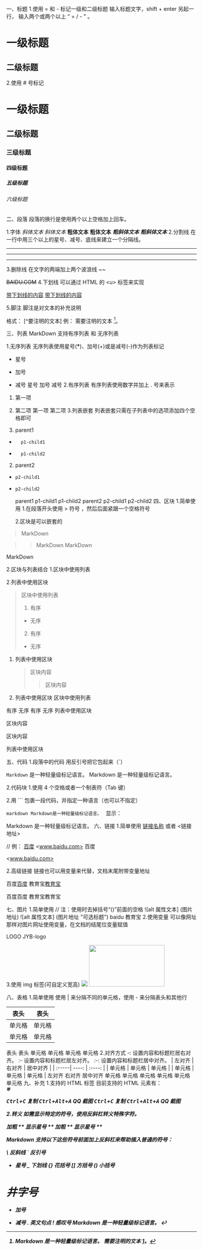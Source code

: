 一、标题 1.使用 = 和 - 标记一级和二级标题
输入标题文字，shift + enter 另起一行， 输入两个或两个以上 “ = / - ” 。

# 一级标题

## 二级标题

2.使用 # 号标记

# 一级标题

## 二级标题

### 三级标题

#### 四级标题

##### 五级标题

###### 六级标题

二、段落
段落的换行是使用两个以上空格加上回车。

1.字体
_斜体文本_
_斜体文本_
**粗体文本**
**粗体文本**
**_粗斜体文本_**
**_粗斜体文本_** 2.分割线
在一行中用三个以上的星号、减号、底线来建立一个分隔线。

---

---

---

3.删除线
在文字的两端加上两个波浪线 ~~

~~BAIDU.COM~~ 4.下划线
可以通过 HTML 的 \<u\> 标签来实现

<u>带下划线的内容</u>
<u>带下划线的内容</u>

5.脚注
脚注是对文本的补充说明

格式： [^要注明的文本]
例：
需要注明的文本 [^markdown]。
[^markdown]:Markdown 是一种轻量级标记语言。
需要注明的文本 [1]。

三、列表
MarkDown 支持有序列表 和 无序列表

1.无序列表
无序列表使用星号(**\***)、加号(+)或是减号(-)作为列表标记

- 星号

* 加号

- 减号
  星号
  加号
  减号 2.有序列表
  有序列表使用数字并加上 . 号来表示

1. 第一项
2. 第二项
   第一项
   第二项 3.列表嵌套
   列表嵌套只需在子列表中的选项添加四个空格即可

3. parent1

-       p1-child1
-       p1-child2

2. parent2

-     p2-child1
-     p2-child2

  parent1
  p1-child1
  p1-child2
  parent2
  p2-child1
  p2-child2
  四、区块 1.简单使用 1.在段落开头使用 > 符号 ，然后后面紧跟一个空格符号

  2.区块是可以嵌套的

> MarkDown

> > MarkDown
> > MarkDown

MarkDown

2.区块与列表结合 1.区块中使用列表

2.列表中使用区块

> 区块中使用列表
>
> 1. 有序
>
> - 无序
>
> 2. 有序
>
> - 无序

1. 列表中使用区块
   > 区块内容
   >
   > > 区块内容
2. 列表中使用区块
   区块中使用列表

有序
无序
有序
无序
列表中使用区块

区块内容

区块内容

列表中使用区块

五、代码 1.段落中的代码
用反引号把它包起来（`）

`Markdown` 是一种轻量级标记语言。
Markdown 是一种轻量级标记语言。

2.代码块 1.使用 4 个空格或者一个制表符（Tab 键）

2.用 ``` 包裹一段代码，并指定一种语言（也可以不指定）

​`markdown Markdown是一种轻量级标记语言。 ​`
显示：

Markdown 是一种轻量级标记语言。
六、链接 1.简单使用
[链接名称](链接地址)
或者
<链接地址>

// 例：
[百度](www.baidu.com)
<www.baidu.com>
百度

<www.baidu.com>

2.高级链接
链接也可以用变量来代替，文档末尾附带变量地址

百度[百度][1]
教育宝[教育宝][jyb]

[1]: www.baidu.con
[jyb]: https://www.jiaoyubao.cn/

百度百度
教育宝教育宝

七、图片 1.简单使用
// 注：使用时去掉括号“()”前面的空格
![alt 属性文本] (图片地址)
![alt 属性文本] (图片地址 "可选标题")
baidu
教育宝 2.使用变量
可以像网址那样对图片网址使用变量，在文档的结尾位变量赋值

LOGO JYB-logo

3.使用 img 标签(可自定义宽高)
<img src="图片链接" width="" height="">
<img src="https://www.jiaoyubao.cn/images/logo_2.png" width="200" height="110">

八、表格 1.简单使用
使用 | 来分隔不同的单元格，使用 - 来分隔表头和其他行

| 表头   | 表头   |
| ------ | ------ |
| 单元格 | 单元格 |
| 单元格 | 单元格 |

表头 表头
单元格 单元格
单元格 单元格 2.对齐方式
-: 设置内容和标题栏居右对齐。
:- 设置内容和标题栏居左对齐。
:-: 设置内容和标题栏居中对齐。
| 左对齐 | 右对齐 | 居中对齐 |
| :-----| ----: | :----: |
| 单元格 | 单元格 | 单元格 |
| 单元格 | 单元格 | 单元格 |
左对齐 右对齐 居中对齐
单元格 单元格 单元格
单元格 单元格 单元格
九、补充 1.支持的 HTML 标签
目前支持的 HTML 元素有：<kdb> <b> <i> <em> <sup> <sub> <br>等

<kbd>Ctrl</kbd>+<kbd>C</kbd> 复制
<kbd>Ctrl</kbd>+<kbd>Alt</kbd>+<kbd>A</kbd> QQ 截图
<kbd>Ctrl</kbd>+<kbd>C</kbd> 复制
<kbd>Ctrl</kbd>+<kbd>Alt</kbd>+<kbd>A</kbd> QQ 截图

2.转义
如需显示特定的符号，使用反斜杠转义特殊字符。

**加粗**
\*\* 显示星号 \*\*
加粗
** 显示星号 **

Markdown 支持以下这些符号前面加上反斜杠来帮助插入普通的符号：

\ 反斜线
` 反引号

- 星号
  \_ 下划线
  {} 花括号
  [] 方括号
  () 小括号

# 井字号

- 加号

* 减号
  . 英文句点
  ! 感叹号
  Markdown 是一种轻量级标记语言。 ↩
